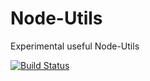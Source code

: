 Node-Utils
==========

Experimental useful Node-Utils

[![Build Status](https://travis-ci.org/markdessain/Node-Utils.png?branch=master)](https://travis-ci.org/markdessain/Node-Utils)